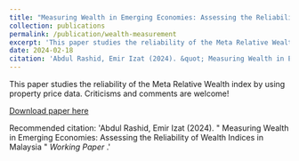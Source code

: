 ```yaml
---
title: "Measuring Wealth in Emerging Economies: Assessing the Reliability of Wealth Indices in Malaysia"
collection: publications
permalink: /publication/wealth-measurement
excerpt: 'This paper studies the reliability of the Meta Relative Wealth index by using property price data'
date: 2024-02-18
citation: 'Abdul Rashid, Emir Izat (2024). &quot; Measuring Wealth in Emerging Economies: Assessing the Reliability of Wealth Indices in Malaysia &quot; <i> Working Paper </i>.'
---
```

This paper studies the reliability of the Meta Relative Wealth index by using property price data. Criticisms and comments are welcome!

[Download paper here](https://emirizatrashid.github.io/files/Q_Q_Measuring_Wealth%20(3).pdf)

Recommended citation: 'Abdul Rashid, Emir Izat (2024). &quot; Measuring Wealth in Emerging Economies: Assessing the Reliability of Wealth Indices in Malaysia &quot; <i> Working Paper </i>.'

